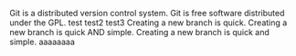 Git is a distributed version control system.
Git is free software distributed under the GPL.
test
test2
test3
Creating a new branch is quick.
Creating a new branch is quick AND simple.
Creating a new branch is quick and simple.
aaaaaaaa
